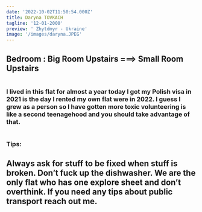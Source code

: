 ```yaml
---
date: '2022-10-02T11:50:54.000Z'
title: Daryna TOVKACH
tagline: '12-01-2000'
preview: ' Zhytdmyr - Ukraine'
image: '/images/daryna.JPEG'
---
```


## Bedroom : Big Room Upstairs ===> Small Room Upstairs

#

#

### I lived in this flat for almost a year today I got my Polish visa in 2021 is the day I rented my own flat were in 2022. I guess I grew as a person so I have gotten more toxic volunteering is like a second teenagehood and you should take advantage of that.

#

### Tips:

## Always ask for stuff to be fixed when stuff is broken. Don’t fuck up the dishwasher. We are the only flat who has one explore sheet and don’t overthink. If you need any tips about public transport reach out me.
